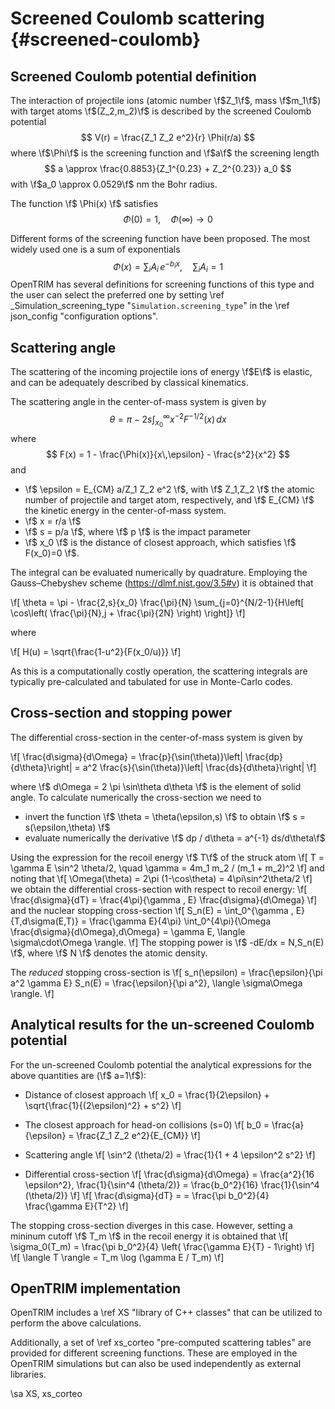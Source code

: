 # Screened Coulomb scattering {#screened-coulomb}

## Screened Coulomb potential definition

The interaction of projectile ions (atomic number \f$Z_1\f$, mass \f$m_1\f$) with target atoms \f$(Z_2,m_2)\f$ is described by the screened Coulomb potential 
$$
V(r) = \frac{Z_1 Z_2 e^2}{r} \Phi(r/a)
$$
where \f$\Phi\f$ is the screening function and \f$a\f$ the screening length
$$
a \approx \frac{0.8853}{Z_1^{0.23} + Z_2^{0.23}} a_0
$$
with \f$a_0 \approx 0.0529\f$ nm the Bohr radius.

The function \f$ \Phi(x) \f$ satisfies
$$
\Phi(0) = 1, \quad \Phi(\infty)\to 0
$$

Different forms of the screening function have been proposed. The most widely used one is a sum of exponentials
$$
\Phi(x) = \sum_i {A_i \, e^{-b_ix}}, \quad \sum_i{A_i}=1
$$
OpenTRIM has several definitions for screening functions of this type and the user can select the preferred one by setting \ref _Simulation_screening_type "`Simulation.screening_type`" in the \ref json_config "configuration options".

## Scattering angle

The scattering of the incoming projectile ions of energy \f$E\f$ is elastic, and can be adequately described by classical kinematics.

The scattering angle in the center-of-mass system is given by
$$
\theta = \pi - 2 s \int_{x_0}^\infty {x^{-2}F^{-1/2}(x)\,dx}
$$
where
$$
F(x) = 1 - \frac{\Phi(x)}{x\,\epsilon} - \frac{s^2}{x^2}
$$
and 
- \f$  \epsilon = E_{CM} a/Z_1 Z_2 e^2 \f$, with \f$ Z_1,Z_2 \f$ the atomic number of projectile and target atom, respectively, and \f$ E_{CM} \f$ the kinetic energy in the center-of-mass system.
- \f$ x = r/a \f$
- \f$ s = p/a \f$, where \f$ p \f$ is the impact parameter
- \f$ x_0 \f$ is the distance of closest approach, which satisfies
\f$ F(x_0)=0 \f$.

The integral can be evaluated numerically by quadrature.
Employing the Gauss–Chebyshev scheme (https://dlmf.nist.gov/3.5#v) it is obtained that
 
 \f[
   \theta = \pi - \frac{2\,s}{x_0} \frac{\pi}{N}
   \sum_{j=0}^{N/2-1}{H\left[ \cos\left( \frac{\pi}{N}\,j + \frac{\pi}{2N} \right) \right]}
 \f]

 where

 \f[
 H(u) = \sqrt{\frac{1-u^2}{F(x_0/u)}}
 \f]

As this is a computationally costly operation, the scattering integrals are typically pre-calculated and tabulated
for use in Monte-Carlo codes. 

## Cross-section and stopping power

The differential cross-section in the center-of-mass system is given by

\f[
  \frac{d\sigma}{d\Omega} = \frac{p}{\sin(\theta)}\left| \frac{dp}{d\theta}\right| = a^2 \frac{s}{\sin(\theta)}\left| \frac{ds}{d\theta}\right|
\f]

where \f$ d\Omega = 2 \pi \sin\theta d\theta \f$ is the element of solid angle. To calculate numerically the cross-section we need to
- invert the function \f$ \theta = \theta(\epsilon,s) \f$ to obtain  \f$ s = s(\epsilon,\theta) \f$
- evaluate numerically the derivative \f$ dp / d\theta = a^{-1} ds/d\theta\f$ 

Using the expression for the recoil energy \f$ T\f$ of the struck atom
\f[
  T = \gamma E \sin^2 \theta/2, \quad \gamma = 4m_1 m_2 / (m_1 + m_2)^2
\f]
and noting that
\f[
  \Omega(\theta) = 2\pi (1-\cos\theta) = 4\pi\sin^2\theta/2
\f]
we obtain the differential cross-section with respect to recoil energy: 
\f[
  \frac{d\sigma}{dT} = \frac{4\pi}{\gamma \, E} \frac{d\sigma}{d\Omega} 
\f]
and the nuclear stopping cross-section
\f[
  S_n(E) = \int_0^{\gamma \, E}{T\,d\sigma(E,T)} = 
  \frac{\gamma E}{4\pi} \int_0^{4\pi}{\Omega \frac{d\sigma}{d\Omega}\,d\Omega} =
  \gamma E\, \langle \sigma\cdot\Omega \rangle.
\f]
The stopping power is \f$ -dE/dx = N\,S_n(E) \f$, where \f$ N \f$ denotes the atomic density.

The *reduced* stopping cross-section is
\f[
  s_n(\epsilon) = \frac{\epsilon}{\pi a^2 \gamma E} S_n(E) = 
  \frac{\epsilon}{\pi a^2}\, \langle \sigma\Omega \rangle.
\f]

## Analytical results for the un-screened Coulomb potential

For the un-screened Coulomb potential the analytical expressions for the above quantities are (\f$ a=1\f$):

- Distance of closest approach
\f[
  x_0 = \frac{1}{2\epsilon} + \sqrt{\frac{1}{(2\epsilon)^2} + s^2}
\f]

- The closest approach for head-on collisions (s=0)
\f[
  b_0 = \frac{a}{\epsilon} = \frac{Z_1 Z_2 e^2}{E_{CM}}
\f]

- Scattering angle
\f[
  \sin^2 (\theta/2) = \frac{1}{1 + 4 \epsilon^2 s^2}
\f]

- Differential cross-section
\f[
  \frac{d\sigma}{d\Omega} = \frac{a^2}{16 \epsilon^2}\, \frac{1}{\sin^4 (\theta/2)} = \frac{b_0^2}{16} \frac{1}{\sin^4 (\theta/2)}
\f]
\f[
  \frac{d\sigma}{dT} = = \frac{\pi b_0^2}{4} \frac{\gamma E}{T^2}
\f]

The stopping cross-section diverges in this case. However, setting a mininum cutoff \f$ T_m \f$ in the recoil energy it is obtained that
\f[
  \sigma_0(T_m) = \frac{\pi b_0^2}{4} \left( \frac{\gamma E}{T} - 1\right)
\f]
\f[
  \langle T \rangle = T_m \log (\gamma E / T_m)
\f]

## OpenTRIM implementation

OpenTRIM includes a \ref XS "library of C++ classes" that can be utilized to perform the above calculations. 

Additionally, a set of \ref xs_corteo "pre-computed scattering tables" are provided for different screening functions. These are employed in the OpenTRIM simulations but can also be used independently as external libraries. 

\sa XS, xs_corteo

